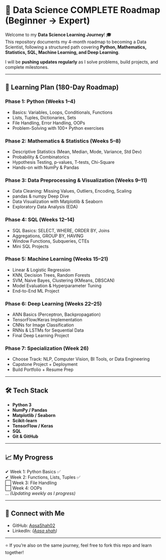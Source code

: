 # 🚀 Data Science COMPLETE Roadmap (Beginner → Expert)

Welcome to my **Data Science Learning Journey**! 🎓  
This repository documents my 4-month roadmap to becoming a Data Scientist, following a structured path covering **Python, Mathematics, Statistics, SQL, Machine Learning, and Deep Learning**.  

I will be **pushing updates regularly** as I solve problems, build projects, and complete milestones.  

---

## 📅 Learning Plan (180-Day Roadmap)

### Phase 1: Python (Weeks 1–4)
- Basics: Variables, Loops, Conditionals, Functions
- Lists, Tuples, Dictionaries, Sets
- File Handling, Error Handling, OOPs
- Problem-Solving with 100+ Python exercises

### Phase 2: Mathematics & Statistics (Weeks 5–8)
- Descriptive Statistics (Mean, Median, Mode, Variance, Std Dev)
- Probability & Combinatorics
- Hypothesis Testing, p-values, T-tests, Chi-Square
- Hands-on with NumPy & Pandas

### Phase 3: Data Preprocessing & Visualization (Weeks 9–11)
- Data Cleaning: Missing Values, Outliers, Encoding, Scaling
- pandas & numpy Deep Dive
- Data Visualization with Matplotlib & Seaborn
- Exploratory Data Analysis (EDA)

### Phase 4: SQL (Weeks 12–14)
- SQL Basics: SELECT, WHERE, ORDER BY, Joins
- Aggregations, GROUP BY, HAVING
- Window Functions, Subqueries, CTEs
- Mini SQL Projects

### Phase 5: Machine Learning (Weeks 15–21)
- Linear & Logistic Regression
- KNN, Decision Trees, Random Forests
- SVM, Naive Bayes, Clustering (KMeans, DBSCAN)
- Model Evaluation & Hyperparameter Tuning
- End-to-End ML Project

### Phase 6: Deep Learning (Weeks 22–25)
- ANN Basics (Perceptron, Backpropagation)
- TensorFlow/Keras Implementation
- CNNs for Image Classification
- RNNs & LSTMs for Sequential Data
- Final Deep Learning Project

### Phase 7: Specialization (Week 26)
- Choose Track: NLP, Computer Vision, BI Tools, or Data Engineering
- Capstone Project + Deployment
- Build Portfolio + Resume Prep

---


## 🛠 Tech Stack
- **Python 3**
- **NumPy / Pandas**
- **Matplotlib / Seaborn**
- **Scikit-learn**
- **TensorFlow / Keras**
- **SQL**
- **Git & GitHub**

---

## 📈 My Progress
✔ Week 1: Python Basics ✅  
✔ Week 2: Functions, Lists, Tuples ✅  
⬜ Week 3: File Handling  
⬜ Week 4: OOPs  
... *(Updating weekly as I progress)*

---

## 🤝 Connect with Me
- GitHub: [AqsaShah02](https://github.com/AqsaShah02)  
- LinkedIn: *([Aqsa shah](https://www.linkedin.com/in/aqsashah2004/))*  

---

⭐ If you’re also on the same journey, feel free to fork this repo and learn together!
